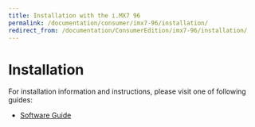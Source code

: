 ```yaml
---
title: Installation with the i.MX7 96
permalink: /documentation/consumer/imx7-96/installation/
redirect_from: /documentation/ConsumerEdition/imx7-96/installation/
---
```

# Installation

For  installation information and instructions, please visit one of following guides:

- [Software Guide](../../guides/software-guide.md)
